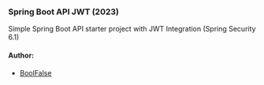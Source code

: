 
### Spring Boot API JWT (2023)

Simple Spring Boot API starter project with JWT Integration (Spring Security 6.1)

#### Author:

- [BoolFalse](https://boolfalse.com/)
